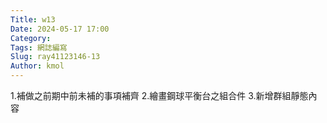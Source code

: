 ```yaml
---
Title: w13
Date: 2024-05-17 17:00
Category:
Tags: 網誌編寫
Slug: ray41123146-13
Author: kmol
---
```




<!-- PELICAN_END_SUMMARY -->

1.補做之前期中前未補的事項補齊
2.繪畫鋼球平衡台之組合件
3.新增群組靜態內容
